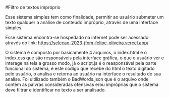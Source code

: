 #Filtro de textos impróprio

Esse sistema simples tem como finalidade, permitir ao usuário submeter um texto qualquer a análise de conteúdo impróprio, através de uma interface simples.

Esse sistema encontra-se hospedado na internet pode ser acessado através do link: https://selecao-2023-jfom-felipe-oliveira.vercel.app/

O sistema é composto por basicamente 4 arquivos, o index.html e o index.css que são responsáveis pela interface gráfica, o que o usuário ver e interage na tela a grosso modo,
já o script.js é o reasponsável pela parte funcional do sistema, é este código que recebe do html o texto digitado pelo usuário, o analisa e retorna ao usuário na interface o resultado de sua analise.
Foi ultilizado também o BadWords.json que é o arquivo onde contém as palvras consideradas ofensivas e/ou impróprias que o sistema deve filtrar e identificar no texto a ser analisado.
